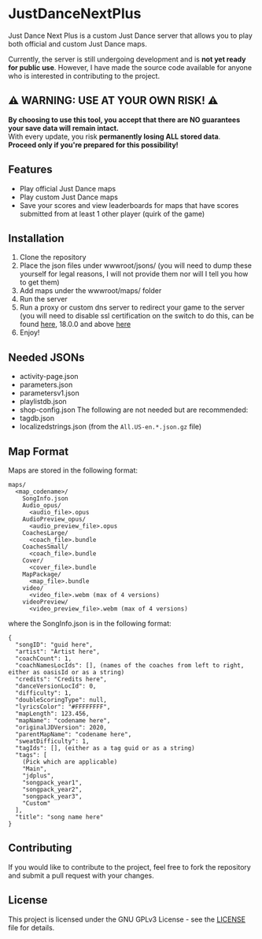 # JustDanceNextPlus

Just Dance Next Plus is a custom Just Dance server that allows you to play both official and custom Just Dance maps.

Currently, the server is still undergoing development and is **not yet ready for public use**.
However, I have made the source code available for anyone who is interested in contributing to the project.

## ⚠️ **WARNING: USE AT YOUR OWN RISK!** ⚠️

**By choosing to use this tool, you accept that there are NO guarantees your save data will remain intact.**  
With every update, you risk **permanently losing ALL stored data**.  
**Proceed only if you're prepared for this possibility!**

## Features
- Play official Just Dance maps
- Play custom Just Dance maps
- Save your scores and view leaderboards for maps that have scores submitted from at least 1 other player (quirk of the game)

## Installation
1. Clone the repository
2. Place the json files under wwwroot/jsons/ (you will need to dump these yourself for legal reasons, I will not provide them nor will I tell you how to get them)
3. Add maps under the wwwroot/maps/ folder
4. Run the server
5. Run a proxy or custom dns server to redirect your game to the server (you will need to disable ssl certification on the switch to do this, can be found [here](https://github.com/misson20000/exefs_patches), 18.0.0 and above [here](https://github.com/borntohonk/exefs_patches)
6. Enjoy!

## Needed JSONs
- activity-page.json
- parameters.json
- parametersv1.json
- playlistdb.json
- shop-config.json
The following are not needed but are recommended:
- tagdb.json
- localizedstrings.json (from the `All.US-en.*.json.gz` file)

## Map Format
Maps are stored in the following format:
```
maps/
  <map_codename>/
	SongInfo.json
	Audio_opus/
	  <audio_file>.opus
	AudioPreview_opus/
	  <audio_preview_file>.opus
	CoachesLarge/
	  <coach_file>.bundle
	CoachesSmall/
	  <coach_file>.bundle
	Cover/
	  <cover_file>.bundle
	MapPackage/
	  <map_file>.bundle
	video/
	  <video_file>.webm (max of 4 versions)
	videoPreview/
	  <video_preview_file>.webm (max of 4 versions)
```
where the SongInfo.json is in the following format:
```
{
  "songID": "guid here",
  "artist": "Artist here",
  "coachCount": 1,
  "coachNamesLocIds": [], (names of the coaches from left to right, either as oasisId or as a string)
  "credits": "Credits here",
  "danceVersionLocId": 0,
  "difficulty": 1,
  "doubleScoringType": null,
  "lyricsColor": "#FFFFFFFF",
  "mapLength": 123.456,
  "mapName": "codename here",
  "originalJDVersion": 2020,
  "parentMapName": "codename here",
  "sweatDifficulty": 1,
  "tagIds": [], (either as a tag guid or as a string)
  "tags": [
	(Pick which are applicable)
	"Main",
	"jdplus",
	"songpack_year1",
	"songpack_year2",
	"songpack_year3",
	"Custom"
  ],
  "title": "song name here"
}
```

## Contributing
If you would like to contribute to the project, feel free to fork the repository and submit a pull request with your changes.

## License
This project is licensed under the GNU GPLv3 License - see the [LICENSE](LICENSE) file for details.
